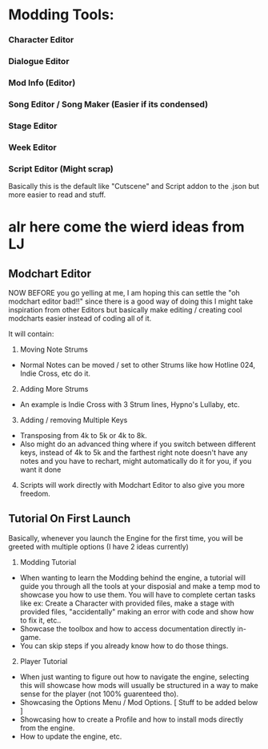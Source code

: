 # Modding Tools:
### Character Editor
### Dialogue Editor
### Mod Info (Editor)
### Song Editor / Song Maker (Easier if its condensed)
### Stage Editor
### Week Editor
### Script Editor (Might scrap)
Basically this is the default like "Cutscene" and Script addon to the .json but more easier to read and stuff.

# alr here come the wierd ideas from LJ
## Modchart Editor
NOW BEFORE you go yelling at me, I am hoping this can settle the "oh modchart editor bad!!" since there is a good way of doing this
I might take inspiration from other Editors but basically make editing / creating cool modcharts easier instead of coding all of it.

It will contain:
1. Moving Note Strums
 - Normal Notes can be moved / set to other Strums like how Hotline 024, Indie Cross, etc do it.
2. Adding More Strums
 - An example is Indie Cross with 3 Strum lines, Hypno's Lullaby, etc.
3. Adding / removing Multiple Keys
 - Transposing from 4k to 5k or 4k to 8k.
 - Also might do an advanced thing where if you switch between different keys, instead of 4k to 5k and the farthest right note doesn't have any notes and you have to rechart, might automatically do it for you, if you want it done
4. Scripts will work directly with Modchart Editor to also give you more freedom.

## Tutorial On First Launch
Basically, whenever you launch the Engine for the first time, you will be greeted with multiple options (I have 2 ideas currently)
1. Modding Tutorial
 - When wanting to learn the Modding behind the engine, a tutorial will guide you through all the tools at your disposial and make a
temp mod to showcase you how to use them. You will have to complete certan tasks like ex: Create a Character with provided files, make a stage with provided files, "accidentally" making an error with code and show how to fix it, etc..
 - Showcase the toolbox and how to access documentation directly in-game.
 - You can skip steps if you already know how to do those things.

2. Player Tutorial
 - When just wanting to figure out how to navigate the engine, selecting this will showcase how mods will usually be structured in a way to make sense for the player (not 100% guarenteed tho).
 - Showcasing the Options Menu / Mod Options.
 [ Stuff to be added below ]
 - Showcasing how to create a Profile and how to install mods directly from the engine.
 - How to update the engine, etc.